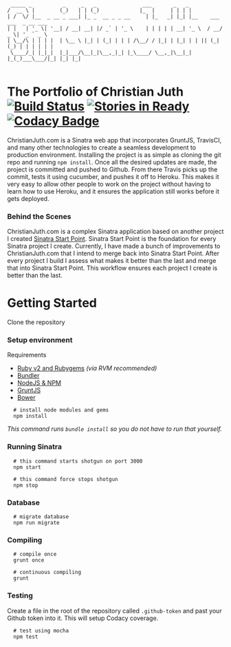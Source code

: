 ```
 _____ _          _     _   _               ___       _   _                          
/  __ \ |        (_)   | | (_)             |_  |     | | | |                         
| /  \/ |__  _ __ _ ___| |_ _  __ _ _ __     | |_   _| |_| |__    ___ ___  _ __ ___  
| |   | '_ \| '__| / __| __| |/ _` | '_ \    | | | | | __| '_ \  / __/ _ \| '_ ` _ \ 
| \__/\ | | | |  | \__ \ |_| | (_| | | | /\__/ / |_| | |_| | | || (_| (_) | | | | | |
 \____/_| |_|_|  |_|___/\__|_|\__,_|_| |_\____/ \__,_|\__|_| |_(_)___\___/|_| |_| |_|
                                                                                 
```

# The Portfolio of Christian Juth [![Build Status](https://travis-ci.org/Christianjuth/Portfolio.svg?branch=master)](https://travis-ci.org/Christianjuth/Portfolio) [![Stories in Ready](https://badge.waffle.io/Christianjuth/portfolio.svg?label=ready&title=Issues)](http://waffle.io/Christianjuth/sinatra-startpoint) [![Codacy Badge](https://api.codacy.com/project/badge/Grade/3e5abf687cfc495a93cafd274074fa39)](https://www.codacy.com/app/cjuth2/Portfolio?utm_source=github.com&amp;utm_medium=referral&amp;utm_content=Christianjuth/Portfolio&amp;utm_campaign=Badge_Grade)

ChristianJuth.com is a Sinatra web app that incorporates GruntJS, TravisCI, and many other technologies to create a seamless development to production environment. Installing the project is as simple as cloning the git repo and running `npm install`. Once all the desired updates are made, the project is committed and pushed to Github. From there Travis picks up the commit, tests it using cucumber, and pushes it off to Heroku. This makes it very easy to allow other people to work on the project without having to learn how to use Heroku, and it ensures the application still works before it gets deployed.

### Behind the Scenes
ChristianJuth.com is a complex Sinatra application based on another project I created [Sinatra Start Point](https://github.com/Christianjuth/sinatra-start-point). Sinatra Start Point is the foundation for every Sinatra project I create. Currently, I have made a bunch of improvements to ChristianJuth.com that I intend to merge back into Sinatra Start Point. After every project I build I assess what makes it better than the last and merge that into Sinatra Start Point. This workflow ensures each project I create is better than the last.

# Getting Started
Clone the repository

### Setup environment
Requirements
* [Ruby v2 and Rubygems](https://rvm.io/) _(via RVM recommended)_
* [Bundler](http://bundler.io/)
* [NodeJS & NPM](https://nodejs.org/en/)
* [GruntJS](http://gruntjs.com)
* [Bower](http://bower.io/)

```shell
  # install node modules and gems
  npm install
```
_This command runs `bundle install` so you do not have to run that yourself._

### Running Sinatra
```shell
  # this command starts shotgun on port 3000
  npm start

  # this command force stops shotgun
  npm stop
```

### Database
```shell
  # migrate database
  npm run migrate
```

### Compiling
```shell
  # compile once
  grunt once

  # continuous compiling
  grunt
```

### Testing
Create a file in the root of the repository called `.github-token` and past your Github token into it. This will setup Codacy coverage.

```
  # test using mocha
  npm test
```
